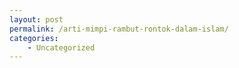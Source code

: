 ```yaml
---
layout: post
permalink: /arti-mimpi-rambut-rontok-dalam-islam/
categories:
    - Uncategorized
---
```


